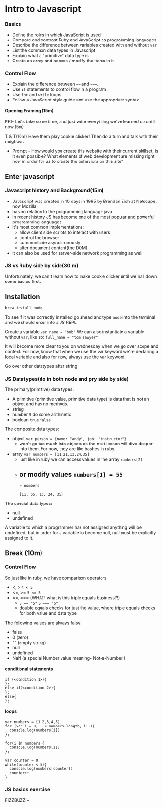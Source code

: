 # Intro to Javascript

### Basics

- Define the roles in which JavaScript is used
- Compare and contrast Ruby and JavaScript as programming languages
- Describe the difference between variables created with and without `var`
- List the common data types in Javascript
- Explain what a "primitive" data type is
- Create an array and access / modify the items in it

### Control Flow

- Explain the difference between `==` and `===`.
- Use `if` statements to control flow in a program
- Use `for` and `while` loops
- Follow a JavaScript style guide and use the appropriate syntax.

#### Opening Framing (15m)
PKI- Let's take some time, and just write everything we've learned up until now.(5m)

T & T(10m)
Have them play cookie clicker!  Then do a turn and talk with their neighbor.
- Prompt - How would you create this website with their current skillset, is it even possible? What elements of web development are missing right now in order for us to create the behaviors on this site?

## Enter javascript
### Javascript history and Background(15m)
- Javascript was created in 10 days in 1995 by Brendan Eich at Netscape, now Mozilla
- has no relation to the programming language java
- in recent history JS has become one of the most popular and powerful programming languages
- it's most common implementations:
  - allow client side scripts to interact with users
  - control the browser
  - communicate asynchronously
  - alter document content(the DOM)
- it can also be used for server-side network programming as well

### JS vs Ruby side by side(30 m)
Unfortunately, we can't learn how to make cookie clicker until we nail down some basics first.
## Installation
`brew install node`

To see if it was correctly installed go ahead and type `node` into the terminal and we should enter into a JS REPL

Create a variable `var name = "bob"`
We can also instantiate a variable without `var`, like so: `full_name = "tom sawyer"`

It will become more clear to you on wednesday when we go over scope and context. For now, know that when we use the var keyword we're declaring a local variable and also for now, always use the var keyword.

Go over other datatypes after string
### JS Datatypes(do in both node and pry side by side)
The primary(primitive) data types:
- A primitive (primitive value, primitive data type) is data that is not an object and has no methods.
- string
- number `5` do some arithmetic
- boolean `true` `false`

The composite data types:
- object `var person = {name: "andy", job: "instructor"}`
  - won't go too much into objects as the next lesson will dive deeper into them. For now, they are like hashes in ruby.
- array `var numbers = [11,21,13,24,35]`
  - just like in ruby we can access values in the array `numbers[2]`
  - or modify values `numbers[1] = 55`
    -
    ```
    > numbers

    [11, 55, 13, 24, 35]
    ```

The special data types:
- null
- undefined

A variable to which a programmer has not assigned anything will be undefined, but in order for a variable to become null, null must be explicitly assigned to it.


## Break (10m)

### Control Flow
So just like in ruby, we have comparison operators
- <, > `4 < 5`
- <=, >= `5 <= 5`
- ==, === (WHAT! what is this triple equals business?!)
  - `5 == "5"` `5 === "5"`
  - double equals checks for just the value, where triple equals checks for both value and data type

The following values are always falsy:
- false
- 0 (zero)
- "" (empty string)
- null
- undefined
- NaN (a special Number value meaning- Not-a-Number!)

#### conditional statements

```
if (<condition 1>){
};
else if(<condition 2>){
};
else{
};
```

#### loops

```
var numbers = [1,2,3,4,5];
for (var i = 0; i < numbers.length; i++){
  console.log(numbers[i])
};

for(i in numbers){
  console.log(numbers[i])
};

var counter = 0
while(counter < 5){
  console.log(numbers[counter])
  counter++
}
```

### JS basics exercise
FIZZBUZZ!~
